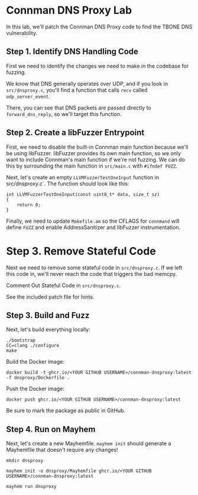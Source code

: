 # Connman DNS Proxy Lab

In this lab, we'll patch the Connman DNS Proxy code to find the TBONE DNS vulnerability.

## Step 1. Identify DNS Handling Code

First we need to identify the changes we need to make in the codebase for fuzzing.

We know that DNS generally operates over UDP, and if you look in `src/dnsproxy.c`, you'll find a function that calls `recv` called `udp_server_event`.

There, you can see that DNS packets are passed directly to `forward_dns_reply`, so we'll target this function.

## Step 2. Create a libFuzzer Entrypoint

First, we need to disable the built-in Connman main function because we'll be using libFuzzer. libFuzzer provides its own main function, so we only want to include Connman's main function if we're not fuzzing. We can do this by surrounding the main function in `src/main.c` with `#ifndef FUZZ`.

Next, let's create an empty `LLVMFuzzerTestOneInput` function in src/dnsproxy.c`. The function should look like this:

```
int LLVMFuzzerTestOneInput(const uint8_t* data, size_t sz)
{
    return 0;
}
```

Finally, we need to update `Makefile.am` so the CFLAGS for `connmand` will define `FUZZ` and enable AddressSanitizer and libFuzzer instrumentation.

# Step 3. Remove Stateful Code

Next we need to remove some stateful code in `src/dnsproxy.c`. If we left this code in, we'll never reach the code that triggers the bad memcpy.

Comment Out Stateful Code in `src/dnsproxy.c`.

See the included patch file for hints.

## Step 3. Build and Fuzz

Next, let's build everything locally:

```
./bootstrap
CC=clang ./configure
make
```

Build the Docker image:

```
docker build -t ghcr.io/<YOUR GITHUB USERNAME>/connman-dnsproxy:latest -f dnsproxy/Dockerfile .
```

Push the Docker image:

```
docker push ghcr.io/<YOUR GITHUB USERNAME>/connman-dnsproxy:latest
```

Be sure to mark the package as public in GitHub.

## Step 4. Run on Mayhem

Next, let's create a new Mayhemfile. `mayhem init` should generate a Mayhemfile that doesn't require any changes!

```
mkdir dnsproxy
```

```
mayhem init -o dnsproxy/Mayhemfile ghcr.io/<YOUR GITHUB USERNAME>/connman-dnsproxy:latest
```

```
mayhem run dnsproxy
```

